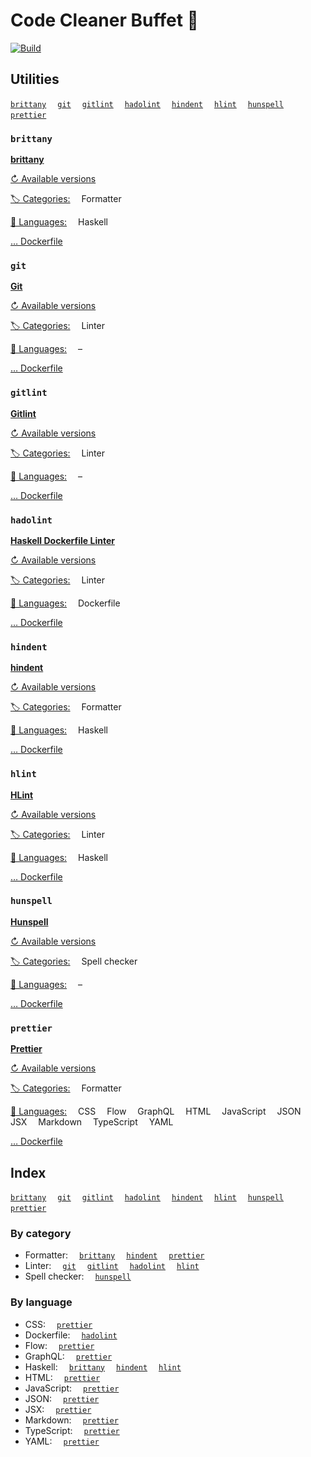 # Code Cleaner Buffet 🍜

[![Build](https://img.shields.io/travis/evolutics/code-cleaner-buffet.svg)](https://travis-ci.org/evolutics/code-cleaner-buffet)

## Utilities

[`brittany`](#brittany)&emsp;
[`git`](#git)&emsp;
[`gitlint`](#gitlint)&emsp;
[`hadolint`](#hadolint)&emsp;
[`hindent`](#hindent)&emsp;
[`hlint`](#hlint)&emsp;
[`hunspell`](#hunspell)&emsp;
[`prettier`](#prettier)&emsp;

### `brittany`

[**brittany**](https://github.com/lspitzner/brittany)

[↻ Available versions](https://hackage.haskell.org/package/brittany)

[🏷 Categories:](#by-category)
&emsp;Formatter

[📜 Languages:](#by-language)
&emsp;Haskell

[… Dockerfile](dishes/brittany/Dockerfile)

### `git`

[**Git**](https://git-scm.com)

[↻ Available versions](https://pkgs.alpinelinux.org/packages?name=git&branch=v3.10)

[🏷 Categories:](#by-category)
&emsp;Linter

[📜 Languages:](#by-language)
&emsp;–

[… Dockerfile](dishes/git/Dockerfile)

### `gitlint`

[**Gitlint**](http://jorisroovers.github.io/gitlint)

[↻ Available versions](https://pypi.org/project/gitlint/#history)

[🏷 Categories:](#by-category)
&emsp;Linter

[📜 Languages:](#by-language)
&emsp;–

[… Dockerfile](dishes/gitlint/Dockerfile)

### `hadolint`

[**Haskell Dockerfile Linter**](https://github.com/hadolint/hadolint)

[↻ Available versions](https://github.com/hadolint/hadolint/releases)

[🏷 Categories:](#by-category)
&emsp;Linter

[📜 Languages:](#by-language)
&emsp;Dockerfile

[… Dockerfile](dishes/hadolint/Dockerfile)

### `hindent`

[**hindent**](https://github.com/chrisdone/hindent)

[↻ Available versions](https://hackage.haskell.org/package/hindent)

[🏷 Categories:](#by-category)
&emsp;Formatter

[📜 Languages:](#by-language)
&emsp;Haskell

[… Dockerfile](dishes/hindent/Dockerfile)

### `hlint`

[**HLint**](https://github.com/ndmitchell/hlint)

[↻ Available versions](https://hackage.haskell.org/package/hlint)

[🏷 Categories:](#by-category)
&emsp;Linter

[📜 Languages:](#by-language)
&emsp;Haskell

[… Dockerfile](dishes/hlint/Dockerfile)

### `hunspell`

[**Hunspell**](https://hunspell.github.io)

[↻ Available versions](https://pkgs.alpinelinux.org/packages?name=hunspell&branch=v3.10)

[🏷 Categories:](#by-category)
&emsp;Spell checker

[📜 Languages:](#by-language)
&emsp;–

[… Dockerfile](dishes/hunspell/Dockerfile)

### `prettier`

[**Prettier**](https://prettier.io)

[↻ Available versions](https://yarnpkg.com/en/package/prettier#changelog)

[🏷 Categories:](#by-category)
&emsp;Formatter

[📜 Languages:](#by-language)
&emsp;CSS
&emsp;Flow
&emsp;GraphQL
&emsp;HTML
&emsp;JavaScript
&emsp;JSON
&emsp;JSX
&emsp;Markdown
&emsp;TypeScript
&emsp;YAML

[… Dockerfile](dishes/prettier/Dockerfile)

## Index

[`brittany`](#brittany)&emsp;
[`git`](#git)&emsp;
[`gitlint`](#gitlint)&emsp;
[`hadolint`](#hadolint)&emsp;
[`hindent`](#hindent)&emsp;
[`hlint`](#hlint)&emsp;
[`hunspell`](#hunspell)&emsp;
[`prettier`](#prettier)&emsp;

### By category

- Formatter:
  &emsp;[`brittany`](#brittany)
  &emsp;[`hindent`](#hindent)
  &emsp;[`prettier`](#prettier)
- Linter:
  &emsp;[`git`](#git)
  &emsp;[`gitlint`](#gitlint)
  &emsp;[`hadolint`](#hadolint)
  &emsp;[`hlint`](#hlint)
- Spell checker:
  &emsp;[`hunspell`](#hunspell)

### By language

- CSS:
  &emsp;[`prettier`](#prettier)
- Dockerfile:
  &emsp;[`hadolint`](#hadolint)
- Flow:
  &emsp;[`prettier`](#prettier)
- GraphQL:
  &emsp;[`prettier`](#prettier)
- Haskell:
  &emsp;[`brittany`](#brittany)
  &emsp;[`hindent`](#hindent)
  &emsp;[`hlint`](#hlint)
- HTML:
  &emsp;[`prettier`](#prettier)
- JavaScript:
  &emsp;[`prettier`](#prettier)
- JSON:
  &emsp;[`prettier`](#prettier)
- JSX:
  &emsp;[`prettier`](#prettier)
- Markdown:
  &emsp;[`prettier`](#prettier)
- TypeScript:
  &emsp;[`prettier`](#prettier)
- YAML:
  &emsp;[`prettier`](#prettier)

